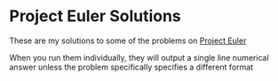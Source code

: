 # Project Euler Solutions

These are my solutions to some of the problems on [Project Euler](https://projecteuler.net)

When you run them individually, they will output a single line numerical answer unless the problem specifically specifies a different format

